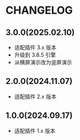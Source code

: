 # CHANGELOG

## 3.0.0(2025.02.10)

-   适配插件 3.x 版本
-   升级到 3.8.5 引擎
-   从横屏演示改为竖屏演示

## 2.0.0(2024.11.07)

-   适配插件 2.x 版本

## 1.0.0(2024.09.17)

-   适配插件 1.x 版本
